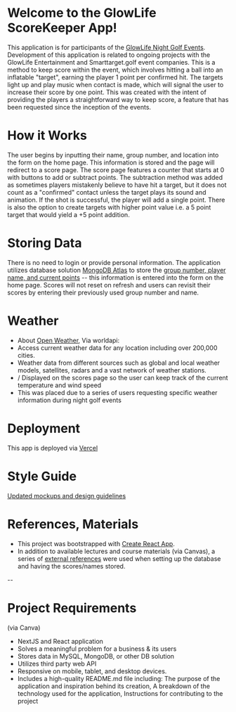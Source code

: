 # Welcome to the GlowLife ScoreKeeper App!
This application is for participants of the [GlowLife Night Golf Events](https://glowlife.com/). Development of this application is related to ongoing projects with the GlowLife Entertainment and Smarttarget.golf event companies. This is a method to keep score within the event, which involves hitting a ball into an inflatable "target", earning the player 1 point per confirmed hit. The targets light up and play music when contact is made, which will signal the user to increase their score by one point. This was created with the intent of providing the players a straightforward way to keep score, a feature that has been requested since the inception of the events.

# How it Works
The user begins by inputting their name, group number, and location into the form on the home page. This information is stored and the page will redirect to a score page. The score page features a counter that starts at 0 with buttons to add or subtract points. The subtraction method was added as sometimes players mistakenly believe to have hit a target, but it does not count as a "confirmed" contact unless the target plays its sound and animation. If the shot is successful, the player will add a single point. There is also the option to create targets with higher point value i.e. a 5 point target that would yield a +5 point addition.

# Storing Data
There is no need to login or provide personal information. The application utilizes database solution [MongoDB Atlas](https://www.mongodb.com/atlas/database) to store the [group number, player name, and current points](https://ibb.co/285dG5p) -- this information is entered into the form on the home page. Scores will not reset on refresh and users can revisit their scores by entering their previously used group number and name. 

# Weather
- About [Open Weather](https://rapidapi.com/worldapi/api/open-weather13/), Via worldapi:
- Access current weather data for any location including over 200,000 cities.
- Weather data from different sources such as global and local weather models, satellites, radars and a vast network of weather stations.
- / Displayed on the scores page so the user can keep track of the current temperature and wind speed
- This was placed due to a series of users requesting specific weather information during night golf events

# Deployment
This app is deployed via [Vercel](https://glowlife-scorekeeper.vercel.app/)

# Style Guide
[Updated mockups and design guidelines](https://drive.google.com/drive/folders/1oJgb6zn90-7_nZiNfIjGvQAqanA6TCe3?usp=share_link)


# References, Materials
- This project was bootstrapped with [Create React App](https://github.com/facebook/create-react-app).
- In addition to available lectures and course materials (via Canvas), a series of [external references](https://www.canva.com/design/DAFhOjPlRl8/6bT43fcGmaCFF3vcmHBM0g/edit?utm_content=DAFhOjPlRl8&utm_campaign=designshare&utm_medium=link2&utm_source=sharebutton) were used when setting up the database and having the scores/names stored.

-- 
# Project Requirements
(via Canva)
- NextJS and React application
- Solves a meaningful problem for a business & its users
- Stores data in MySQL, MongoDB, or other DB solution
- Utilizes third party web API
- Responsive on mobile, tablet, and desktop devices.
- Includes a high-quality README.md file including:
The purpose of the application and inspiration behind its creation, A breakdown of the technology used for the application, Instructions for contributing to the project 


